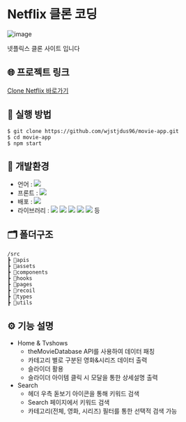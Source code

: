 # Netflix 클론 코딩

![image](https://github.com/wjstjdus96/movie-app/assets/77755620/d3c30403-2368-41cc-a48d-f5ceceae9334)

넷플릭스 클론 사이트 입니다
## 🌐 프로젝트 링크

[Clone Netflix 바로가기](https://wjstjdus96.github.io/movie-app/)

## 📃 실행 방법
```
$ git clone https://github.com/wjstjdus96/movie-app.git
$ cd movie-app
$ npm start
```

## 🚀 개발환경

- 언어 : <img src="https://img.shields.io/badge/TypeScript-3178C6?style=flat&logo=TypeScript&logoColor=white">
- 프론트 : <img src="https://img.shields.io/badge/React-61DAFB?style=flat&logo=React&logoColor=white">
- 배포 : <img src="https://img.shields.io/badge/Github Pages-222222?style=flat&logo=Github Pages&logoColor=white">
- 라이브러리 : <img src="https://img.shields.io/badge/npm-CB3837?style=flat&logo=npm&logoColor=white"> <img src="https://img.shields.io/badge/reactquery-FF4154?style=flat&logo=reactquery&logoColor=white"> <img src="https://img.shields.io/badge/recoil-3578E5?style=flat&logo=recoil&logoColor=white"> <img src="https://img.shields.io/badge/styled components-DB7093?style=flat&logo=styledcomponents&logoColor=white"> <img src="https://img.shields.io/badge/framer motion-0055FF?style=flat&logo=framer&logoColor=white"> 등

## 🗂 폴더구조 

```
/src
┣ 📁apis
┣ 📁assets
┣ 📁components
┣ 📁hooks
┣ 📁pages
┣ 📁recoil 
┣ 📁types
┣ 📁utils
```

## ⚙️ 기능 설명

- Home & Tvshows 
  - theMovieDatabase API를 사용하여 데이터 패칭
  - 카테고리 별로 구분된 영화&시리즈 데이터 출력
  - 슬라이더 활용
  - 슬라이더 아이템 클릭 시 모달을 통한 상세설명 출력
- Search
  - 헤더 우측 돋보기 아이콘을 통해 키워드 검색
  - Search 페이지에서 키워드 검색
  - 카테고리(전체, 영화, 시리즈) 필터를 통한 선택적 검색 가능
